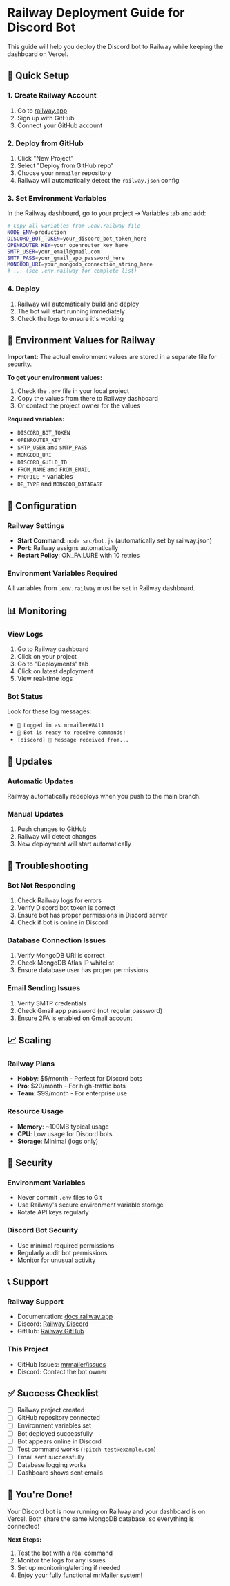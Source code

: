 # Railway Deployment Guide for Discord Bot

This guide will help you deploy the Discord bot to Railway while keeping the dashboard on Vercel.

## 🚀 Quick Setup

### 1. Create Railway Account
1. Go to [railway.app](https://railway.app)
2. Sign up with GitHub
3. Connect your GitHub account

### 2. Deploy from GitHub
1. Click "New Project"
2. Select "Deploy from GitHub repo"
3. Choose your `mrmailer` repository
4. Railway will automatically detect the `railway.json` config

### 3. Set Environment Variables
In the Railway dashboard, go to your project → Variables tab and add:

```bash
# Copy all variables from .env.railway file
NODE_ENV=production
DISCORD_BOT_TOKEN=your_discord_bot_token_here
OPENROUTER_KEY=your_openrouter_key_here
SMTP_USER=your_email@gmail.com
SMTP_PASS=your_gmail_app_password_here
MONGODB_URI=your_mongodb_connection_string_here
# ... (see .env.railway for complete list)
```

### 4. Deploy
1. Railway will automatically build and deploy
2. The bot will start running immediately
3. Check the logs to ensure it's working

## 🔑 **Environment Values for Railway**

**Important:** The actual environment values are stored in a separate file for security. 

**To get your environment values:**
1. Check the `.env` file in your local project
2. Copy the values from there to Railway dashboard
3. Or contact the project owner for the values

**Required variables:**
- `DISCORD_BOT_TOKEN`
- `OPENROUTER_KEY` 
- `SMTP_USER` and `SMTP_PASS`
- `MONGODB_URI`
- `DISCORD_GUILD_ID`
- `FROM_NAME` and `FROM_EMAIL`
- `PROFILE_*` variables
- `DB_TYPE` and `MONGODB_DATABASE`

## 🔧 Configuration

### Railway Settings
- **Start Command**: `node src/bot.js` (automatically set by railway.json)
- **Port**: Railway assigns automatically
- **Restart Policy**: ON_FAILURE with 10 retries

### Environment Variables Required
All variables from `.env.railway` must be set in Railway dashboard.

## 📊 Monitoring

### View Logs
1. Go to Railway dashboard
2. Click on your project
3. Go to "Deployments" tab
4. Click on latest deployment
5. View real-time logs

### Bot Status
Look for these log messages:
- `🤖 Logged in as mrmailer#8411`
- `🚀 Bot is ready to receive commands!`
- `[discord] 📨 Message received from...`

## 🔄 Updates

### Automatic Updates
Railway automatically redeploys when you push to the main branch.

### Manual Updates
1. Push changes to GitHub
2. Railway will detect changes
3. New deployment will start automatically

## 🐛 Troubleshooting

### Bot Not Responding
1. Check Railway logs for errors
2. Verify Discord bot token is correct
3. Ensure bot has proper permissions in Discord server
4. Check if bot is online in Discord

### Database Connection Issues
1. Verify MongoDB URI is correct
2. Check MongoDB Atlas IP whitelist
3. Ensure database user has proper permissions

### Email Sending Issues
1. Verify SMTP credentials
2. Check Gmail app password (not regular password)
3. Ensure 2FA is enabled on Gmail account

## 📈 Scaling

### Railway Plans
- **Hobby**: $5/month - Perfect for Discord bots
- **Pro**: $20/month - For high-traffic bots
- **Team**: $99/month - For enterprise use

### Resource Usage
- **Memory**: ~100MB typical usage
- **CPU**: Low usage for Discord bots
- **Storage**: Minimal (logs only)

## 🔐 Security

### Environment Variables
- Never commit `.env` files to Git
- Use Railway's secure environment variable storage
- Rotate API keys regularly

### Discord Bot Security
- Use minimal required permissions
- Regularly audit bot permissions
- Monitor for unusual activity

## 📞 Support

### Railway Support
- Documentation: [docs.railway.app](https://docs.railway.app)
- Discord: [Railway Discord](https://discord.gg/railway)
- GitHub: [Railway GitHub](https://github.com/railwayapp)

### This Project
- GitHub Issues: [mrmailer/issues](https://github.com/rigzlion8/mrmailer/issues)
- Discord: Contact the bot owner

## ✅ Success Checklist

- [ ] Railway project created
- [ ] GitHub repository connected
- [ ] Environment variables set
- [ ] Bot deployed successfully
- [ ] Bot appears online in Discord
- [ ] Test command works (`!pitch test@example.com`)
- [ ] Email sent successfully
- [ ] Database logging works
- [ ] Dashboard shows sent emails

## 🎉 You're Done!

Your Discord bot is now running on Railway and your dashboard is on Vercel. Both share the same MongoDB database, so everything is connected!

**Next Steps:**
1. Test the bot with a real command
2. Monitor the logs for any issues
3. Set up monitoring/alerting if needed
4. Enjoy your fully functional mrMailer system!
